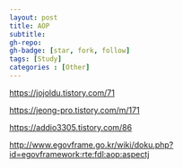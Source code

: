 ```yaml
---
layout: post
title: AOP
subtitle: 
gh-repo: 
gh-badge: [star, fork, follow]
tags: [Study]
categories : [Other]
---
```



https://jojoldu.tistory.com/71

https://jeong-pro.tistory.com/m/171

https://addio3305.tistory.com/86



http://www.egovframe.go.kr/wiki/doku.php?id=egovframework:rte:fdl:aop:aspectj
